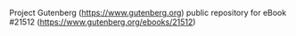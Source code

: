 Project Gutenberg (https://www.gutenberg.org) public repository for eBook #21512 (https://www.gutenberg.org/ebooks/21512)
